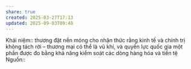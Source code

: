 ```yaml
---
share: true
created: 2025-03-27T17:13
updated: 2025-09-03T09:48
---
```

Khái niệm:: 
thương đặt nền móng cho nhận thức rằng kinh tế và chính trị không tách rời – thương mại có thể là vũ khí, và quyền lực quốc gia một phần được đo bằng khả năng kiểm soát các dòng hàng hóa và tiền tệ
Nguồn:: 
